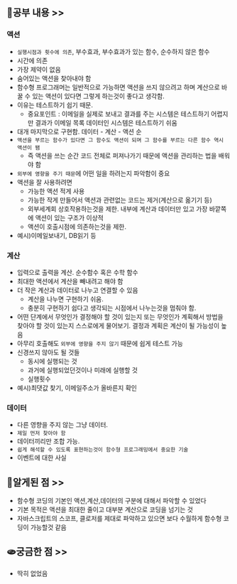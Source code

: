 ## 📖공부 내용 >>

### 액션

- `실행시점과 횟수에 의존`, 부수효과, 부수효과가 있는 함수, 순수하지 않은 함수
- 시간에 의존
- 가장 제약이 없음
- 숨어있는 액션을 찾아내야 함
- 함수형 프로그래머는 일반적으로 가능하면 액션을 쓰지 않으려고 하며 계산으로 바꿀 수 있는 액션이 있다면 그렇게 하는것이 좋다고 생각함.
- 이유는 테스트하기 쉽기 때문.
  - 중요포인트 : 이메일을 실제로 보내고 결과를 주는 시스템은 테스트하기 어렵지만 결과가 이메일 목록 데이터인 시스템은 테스트하기 쉬움
- 대개 마지막으로 구현함. 데이터 - 계산 - 액션 순
- `액션을 부르는 함수가 있다면 그 함수도 액션이 되며 그 함수를 부르는 다른 함수 역시 액션이 됌`
  - 즉 액션을 쓰는 순간 코드 전체로 퍼져나가기 때문에 액션을 관리하는 법을 배워야 함
- `외부에 영향을 주기 때문`에 어떤 일을 하려는지 파악함이 중요
- 액션을 잘 사용하려면
  - 가능한 액션 적게 사용
  - 가능한 작게 만들어서 액션과 관련없는 코드는 제거(계산으로 옮기기 등)
  - 외부세계회 상호작용하는것을 제한. 내부에 계산과 데이터만 있고 가장 바깥쪽에 액션이 있는 구조가 이상적
  - 액션이 호출시점에 의존하는것을 제한.
- 예시)이메일보내기, DB읽기 등

### 계산

- 입력으로 출력을 계산. 순수함수 혹은 수학 함수
- 최대한 액션에서 계산을 빼내려고 해야 함
- 더 작은 계산과 데이터로 나누고 연결할 수 있음
  - 계산을 나누면 구현하기 쉬움.
  - 충분히 구현하기 쉽다고 생각되는 시점에서 나누는것을 멈춰야 함.
- 어떤 단계에서 무엇인가 결정해야 할 것이 있는지 또는 무엇인가 계획해서 방법을 찾아야 할 것이 있는지 스스로에게 물어보기. 결정과 계획은 계산이 될 가능성이 높음
- 아무리 호출해도 `외부에 영향을 주지 않기` 때문에 쉽게 테스트 가능
- 신경쓰지 않아도 될 것들
  - 동시에 실행되는 것
  - 과거에 실행되었던것이나 미래에 실행할 것
  - 실행횟수
- 예시)최댓값 찾기, 이메일주소가 올바른지 확인

### 데이터

- 다른 영향을 주지 않는 그냥 데이터.
- `제일 먼저 찾아야 함`
- 데이터끼리만 조합 가능.
- `쉽게 해석할 수 있도록 표현하는것이 함수형 프로그래밍에서 중요한 기술`
- 이벤트에 대한 사실

## 🔔알게된 점 >>

- 함수형 코딩의 기본인 액션,계산,데이터의 구분에 대해서 파악할 수 있었다
- 기본 목적은 액션을 최대한 줄이고 대부분 계산으로 코딩을 넘기는 것
- 자바스크립트의 스코프, 클로저를 제대로 파악하고 있으면 보다 수월하게 함수형 코딩이 가능할것 같음

## 🫓궁금한 점 >>

- 딱히 없었음
